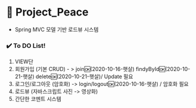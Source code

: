 # :raised_hands: Project_Peace
  - Spring MVC 모델 기반 로드뷰 시스템

### :heavy_check_mark: To DO List!
  1. VIEW단
  2. 회원가입 (기본 CRUD) - > join🆗(2020-10-16-햇살) findyById🆗(2020-10-21-햇살) delete🆗(2020-10-21-햇살)/ Update 필요 
  3. 로그인/로그아웃 (암호화) -> login/logout🆗(2020-10-16-햇살) / 암호화 필요
  4. 로드뷰 (자바스크립트 사진 -> 영상화)
  5. 간단한 코멘트 시스템